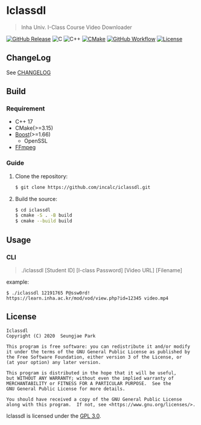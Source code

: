 # Iclassdl

> Inha Univ. I-Class Course Video Downloader

[![GitHub Release](https://img.shields.io/github/v/release/incalc/iclassdl?logo=github&logoColor=white&style=for-the-badge)](https://github.com/incalc/iclassdl/releases/)
![C](https://img.shields.io/badge/c-11-A8B9CC?logo=c&logoColor=white&style=for-the-badge)
![C++](https://img.shields.io/badge/c++-17-00599C?logo=c%2B%2B&logoColor=white&style=for-the-badge)
[![CMake](https://img.shields.io/badge/cmake->=3.15-064F8C?logo=cmake&logoColor=white&style=for-the-badge)](https://cmake.org/)
[![GitHub Workflow](https://img.shields.io/github/workflow/status/incalc/iclassdl/C++?logo=github&logoColor=white&style=for-the-badge)](https://github.com/incalc/iclassdl/actions)
[![License](https://img.shields.io/github/license/incalc/iclassdl?style=for-the-badge)](./LICENSE)

## ChangeLog

See [CHANGELOG](./CHANGELOG.md)

## Build

### Requirement

- C++ 17
- CMake(>=3.15)
- [Boost](https://www.boost.org/)(>=1.66)
  - OpenSSL
- [FFmpeg](https://ffmpeg.org/)

### Guide

1. Clone the repository:

    ```bash
    $ git clone https://github.com/incalc/iclassdl.git
    ```

2. Build the source:

    ```bash
    $ cd iclassdl
    $ cmake -S . -B build
    $ cmake --build build
    ```

## Usage

### CLI

> ./iclassdl [Student ID] [I-class Password] [Video URL] [Filename]

example:

```text
$ ./iclassdl 12191765 P@ssw0rd! https://learn.inha.ac.kr/mod/vod/view.php?id=12345 video.mp4
```

## License

```text
Iclassdl
Copyright (C) 2020  Seungjae Park

This program is free software: you can redistribute it and/or modify
it under the terms of the GNU General Public License as published by
the Free Software Foundation, either version 3 of the License, or
(at your option) any later version.

This program is distributed in the hope that it will be useful,
but WITHOUT ANY WARRANTY; without even the implied warranty of
MERCHANTABILITY or FITNESS FOR A PARTICULAR PURPOSE.  See the
GNU General Public License for more details.

You should have received a copy of the GNU General Public License
along with this program.  If not, see <https://www.gnu.org/licenses/>.
```

Iclassdl is licensed under the [GPL 3.0](./LICENSE).
